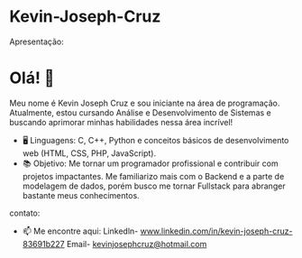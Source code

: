 # Kevin-Joseph-Cruz

Apresentação:
# Olá! 👋  
Meu nome é Kevin Joseph Cruz e sou iniciante na área de programação.  
Atualmente, estou cursando Análise e Desenvolvimento de Sistemas e buscando aprimorar minhas habilidades nessa área incrível!  

- 🖥️ Linguagens: C, C++, Python e  conceitos básicos de desenvolvimento web (HTML, CSS, PHP, JavaScript).  
- 📚 Objetivo: Me tornar um programador profissional e contribuir com projetos impactantes. Me familiarizo mais com o Backend e a parte de modelagem de dados, porém busco me tornar Fullstack para abranger bastante meus conhecimentos. 

contato:
- 📫 Me encontre aqui: Linkedln- www.linkedin.com/in/kevin-joseph-cruz-83691b227  Email- kevinjosephcruz@hotmail.com   
